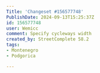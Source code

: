 ```yaml
---
Title: 'Changeset #156577748'
PublishDate: 2024-09-13T15:25:37Z
id: 156577748
user: Wemicc
comment: Specify cycleways width
created_by: StreetComplete 58.2
tags:
- Montenegro
- Podgorica

---
```

